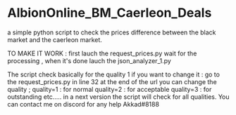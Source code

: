 # AlbionOnline_BM_Caerleon_Deals
a simple python script to check the prices difference between the black market and the caerleon market.


TO MAKE IT WORK :
first lauch the request_prices.py wait for the processing , when it's done lauch the json_analyzer_1.py






The script check basically for the quality 1 if you want to change it :
  go to the request_prices.py in line 32 at the end of the url you can change the quality ;
    quality=1 : for normal
    quality=2 : for acceptable
    quality=3 : for outstanding etc.....
in a next version the script will check for all qualities.
You can contact me on discord for any help Akkad#8188





